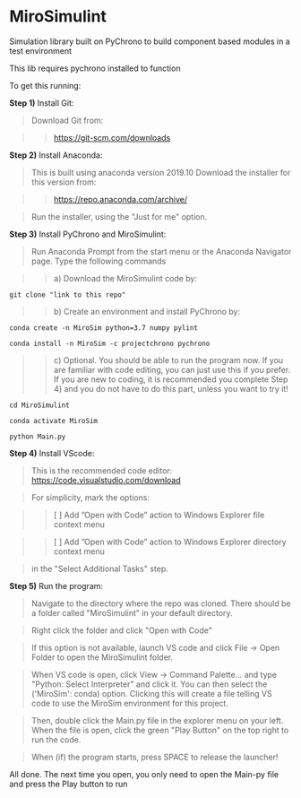 # MiroSimulint
Simulation library built on PyChrono to build component based modules in a test environment

This lib requires pychrono installed to function

To get this running:

**Step 1)** Install Git:

>Download Git from: 

>>https://git-scm.com/downloads

**Step 2)** Install Anaconda:

> This is built using anaconda version 2019.10
Download the installer for this version from:

>>https://repo.anaconda.com/archive/
    
>Run the installer, using the "Just for me" option.

**Step 3)** Install PyChrono and MiroSimulint:

>Run Anaconda Prompt from the start menu or the 
Anaconda Navigator page. Type the following commands

>>a) Download the MiroSimulint code by:

    git clone "link to this repo"

>>b) Create an environment and install PyChrono by:

    conda create -n MiroSim python=3.7 numpy pylint

    conda install -n MiroSim -c projectchrono pychrono
    
>>c) Optional. You should be able to run the program now. If you are familiar with code editing, you can just use this if you prefer. If you are new to coding, it is recommended you complete Step 4) and you do not have to do this part, unless you want to try it!

    cd MiroSimulint

    conda activate MiroSim

    python Main.py

**Step 4)** Install VScode:
>This is the recommended code editor:
    https://code.visualstudio.com/download

>For simplicity, mark the options:

>>[ ] Add ”Open with Code” action to Windows Explorer file context menu

>>[ ] Add ”Open with Code” action to Windows Explorer directory context menu
    
>in the "Select Additional Tasks" step.

**Step 5)** Run the program:
>Navigate to the directory where the repo was cloned.
    There should be a folder called "MiroSimulint" in your default directory.

>Right click the folder and click "Open with Code"

>If this option is not available, launch VS code and click File -> Open Folder
    to open the MiroSimulint folder.

>When VS code is open, click View -> Command Palette... and type "Python: Select Interpreter" and click it. You can then select the ('MiroSim': conda) option. Clicking this will create a file telling VS code to use the MiroSim environment for this project.

>Then, double click the Main.py file in the explorer menu on your left. When the file is open, click the green "Play Button" on the top right to run the code.

>When (if) the program starts, press SPACE to release the launcher!

All done. The next time you open, you only need to open the Main-py file and press the Play button to run